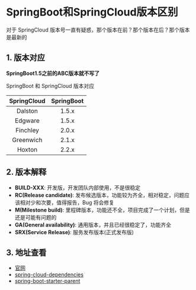 # SpringBoot和SpringCloud版本区别

对于 SpringCloud 版本号一直有疑惑，那个版本在前？那个版本在后？那个版本是最新的

## 1. 版本对应

**SpringBoot1.5之前的ABC版本就不写了**

SpringBoot 和 SpringCloud 版本对应

|SpringCloud|SpringBoot|
|:-: |:-: |
|Dalston |1.5.x
|Edgware |1.5.x
|Finchley |2.0.x
|Greenwich |2.1.x
|Hoxton |2.2.x

## 2. 版本解释

* **BUILD-XXX**: 开发版，开发团队内部使用，不是很稳定
* **RC(Release candidate)**: 发布候选版本，功能较为齐全，相对稳定，问题应该相对少和次要，值得报告，Bug 将会修复
* **M(Milestone build)**: 里程碑版本，功能还不全，项目完成了一个计划，但是还是可能有问题的
* **GA(General availability)**: 通用版本，并且已经很稳定了，功能齐全
* **SRX(Service Release)**: 服务发布版本(正式发布版)

## 3. 地址查看

* [官网](https://spring.io/projects/spring-cloud)
* [spring-cloud-dependencies](https://mvnrepository.com/artifact/org.springframework.cloud/spring-cloud-dependencies)
* [spring-boot-starter-parent](https://mvnrepository.com/artifact/org.springframework.boot/spring-boot-starter-parent)